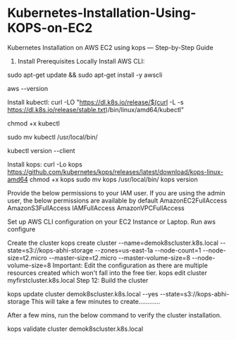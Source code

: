 # Kubernetes-Installation-Using-KOPS-on-EC2
Kubernetes Installation on AWS EC2 using kops — Step-by-Step Guide


1. Install Prerequisites Locally
Install AWS CLI:


sudo apt-get update && sudo apt-get install -y awscli


aws --version



Install kubectl:
curl -LO "https://dl.k8s.io/release/$(curl -L -s https://dl.k8s.io/release/stable.txt)/bin/linux/amd64/kubectl"


chmod +x kubectl


sudo mv kubectl /usr/local/bin/


kubectl version --client

Install kops:
curl -Lo kops https://github.com/kubernetes/kops/releases/latest/download/kops-linux-amd64
chmod +x kops
sudo mv kops /usr/local/bin/
kops version

Provide the below permissions to your IAM user. If you are using the admin user, the below permissions are available by default
AmazonEC2FullAccess
AmazonS3FullAccess
IAMFullAccess
AmazonVPCFullAccess

Set up AWS CLI configuration on your EC2 Instance or Laptop.
Run aws configure

Create the cluster
kops create cluster --name=demok8scluster.k8s.local --state=s3://kops-abhi-storage --zones=us-east-1a --node-count=1 --node-size=t2.micro --master-size=t2.micro  --master-volume-size=8 --node-volume-size=8
Important: Edit the configuration as there are multiple resources created which won't fall into the free tier.
kops edit cluster myfirstcluster.k8s.local
Step 12: Build the cluster

kops update cluster demok8scluster.k8s.local --yes --state=s3://kops-abhi-storage
This will take a few minutes to create............

After a few mins, run the below command to verify the cluster installation.

kops validate cluster demok8scluster.k8s.local
